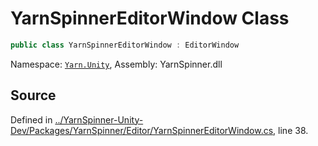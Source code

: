 # YarnSpinnerEditorWindow Class


```csharp
public class YarnSpinnerEditorWindow : EditorWindow
```



<div class="class-metadata">

Namespace: [`Yarn.Unity`](/api/csharp/yarn.unity/README.md), Assembly: YarnSpinner.dll
</div>

## Source
Defined in [../YarnSpinner-Unity-Dev/Packages/YarnSpinner/Editor/YarnSpinnerEditorWindow.cs](https://github.com/YarnSpinnerTool/YarnSpinner-Unity//blob/develop/Editor/YarnSpinnerEditorWindow.cs#L38), line 38.
